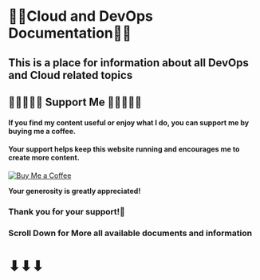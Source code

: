 # **👨‍💻Cloud and DevOps Documentation👩‍💻**

## This is a place for information about all DevOps and Cloud related topics

## 🔹🔹🔹🔹🙏 Support Me 🙏🔹🔹🔹🔹

#### If you find my content useful or enjoy what I do, you can support me by buying me a coffee.

#### Your support helps keep this website running and encourages me to create more content.

[![Buy Me a Coffee](https://www.buymeacoffee.com/assets/img/custom_images/orange_img.png)](https://www.buymeacoffee.com/sawanchokso)

**Your generosity is greatly appreciated!**

### **Thank you for your support!💚**

### Scroll Down for More all available documents and information

# ⬇⬇⬇





### 
